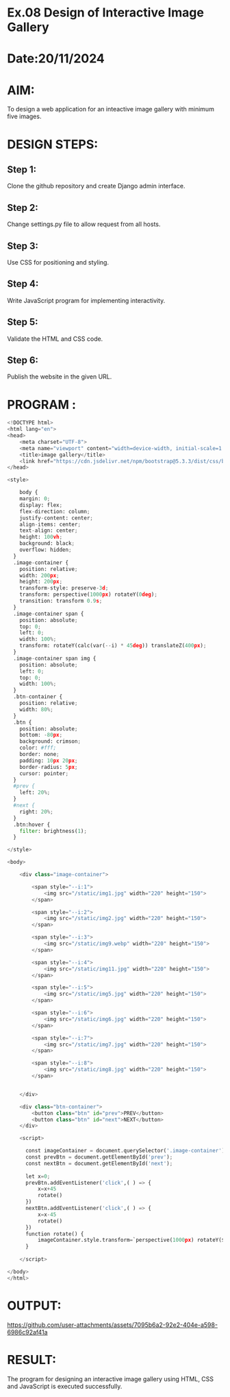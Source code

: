 # Ex.08 Design of Interactive Image Gallery
# Date:20/11/2024
# AIM:
To design a web application for an inteactive image gallery with minimum five images.

# DESIGN STEPS:
## Step 1:
Clone the github repository and create Django admin interface.

## Step 2:
Change settings.py file to allow request from all hosts.

## Step 3:
Use CSS for positioning and styling.

## Step 4:
Write JavaScript program for implementing interactivity.

## Step 5:
Validate the HTML and CSS code.

## Step 6:
Publish the website in the given URL.

# PROGRAM :
```python
<!DOCTYPE html>
<html lang="en">
<head>
    <meta charset="UTF-8">
    <meta name="viewport" content="width=device-width, initial-scale=1.0">
    <title>image gallery</title>
    <link href="https://cdn.jsdelivr.net/npm/bootstrap@5.3.3/dist/css/bootstrap.min.css" rel="stylesheet" integrity="sha384-QWTKZyjpPEjISv5WaRU9OFeRpok6YctnYmDr5pNlyT2bRjXh0JMhjY6hW+ALEwIH" crossorigin="anonymous">
</head>

<style>

    body {
    margin: 0;
    display: flex;
    flex-direction: column;
    justify-content: center;
    align-items: center;
    text-align: center;
    height: 100vh;
    background: black;
    overflow: hidden;
  }
  .image-container {
    position: relative;
    width: 200px;
    height: 200px;
    transform-style: preserve-3d;
    transform: perspective(1000px) rotateY(0deg);
    transition: transform 0.9s;
  }
  .image-container span {
    position: absolute;
    top: 0;
    left: 0;
    width: 100%;
    transform: rotateY(calc(var(--i) * 45deg)) translateZ(400px);
  }
  .image-container span img {
    position: absolute;
    left: 0;
    top: 0;
    width: 100%;
  }
  .btn-container {
    position: relative;
    width: 80%;
  }
  .btn {
    position: absolute;
    bottom: -80px;
    background: crimson;
    color: #fff;
    border: none;
    padding: 10px 20px;
    border-radius: 5px;
    cursor: pointer;
  }
  #prev {
    left: 20%;
  }
  #next {
    right: 20%;
  }
  .btn:hover {
    filter: brightness(1);
  }

</style>

<body>

    <div class="image-container">

        <span style="--i:1">
            <img src="/static/img1.jpg" width="220" height="150">
        </span>

        <span style="--i:2">
            <img src="/static/img2.jpg" width="220" height="150">
        </span>

        <span style="--i:3">
            <img src="/static/img9.webp" width="220" height="150">
        </span>

        <span style="--i:4">
            <img src="/static/img11.jpg" width="220" height="150">
        </span>

        <span style="--i:5">
            <img src="/static/img5.jpg" width="220" height="150">
        </span>

        <span style="--i:6">
            <img src="/static/img6.jpg" width="220" height="150">
        </span>

        <span style="--i:7">
            <img src="/static/img7.jpg" width="220" height="150">
        </span>

        <span style="--i:8">
            <img src="/static/img8.jpg" width="220" height="150">
        </span>


    </div>

    <div class="btn-container">
        <button class="btn" id="prev">PREV</button>
        <button class="btn" id="next">NEXT</button>
    </div>

    <script>

      const imageContainer = document.querySelector('.image-container');
      const prevBtn = document.getElementById('prev');
      const nextBtn = document.getElementById('next');
      
      let x=0;
      prevBtn.addEventListener('click',( ) => {
          x=x+45
          rotate()
      })
      nextBtn.addEventListener('click',( ) => {
          x=x-45
          rotate()
      })
      function rotate() {
          imageContainer.style.transform=`perspective(1000px) rotateY(${x}deg)`;
      }
      
    </script>

</body>
</html>
```
# OUTPUT:


https://github.com/user-attachments/assets/7095b6a2-92e2-404e-a598-6986c92af41a



# RESULT:
The program for designing an interactive image gallery using HTML, CSS and JavaScript is executed successfully.
